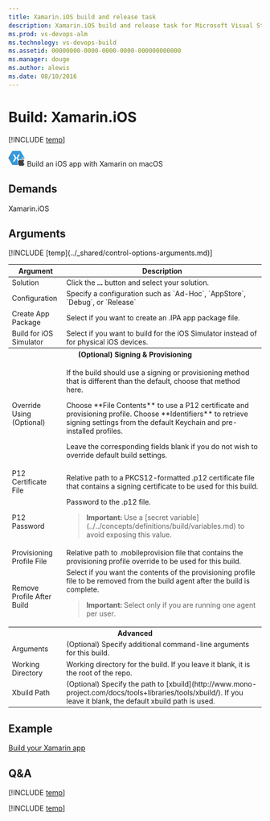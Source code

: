 ```yaml
---
title: Xamarin.iOS build and release task
description: Xamarin.iOS build and release task for Microsoft Visual Studio Team Services (VSTS) and Microsoft Team Foundation Server (TFS)
ms.prod: vs-devops-alm
ms.technology: vs-devops-build
ms.assetid: 00000000-0000-0000-0000-000000000000
ms.manager: douge
ms.author: alewis
ms.date: 08/10/2016
---
```


# Build: Xamarin.iOS

[!INCLUDE [temp](../../_shared/version-tfs-2015-rtm.md)]

![](_img/xamarin-ios.png) Build an iOS app with Xamarin on macOS


## Demands

Xamarin.iOS


## Arguments

<table>
<thead>
<tr>
<th>Argument</th>
<th>Description</th>
</tr>
</thead>
<tr>
<td>Solution</td>
<td>
Click the <strong>...</strong> button and select your solution.
</td>
</tr>
<tr>
<td>Configuration</td>
<td>
Specify a configuration such as `Ad-Hoc`, `AppStore`, `Debug`, or `Release`
</td>
</tr>
<tr>
<td>Create App Package</td>
<td>
Select if you want to create an .IPA app package file.
</td>
</tr>
<tr>
<td>Build for iOS Simulator</td>
<td>
Select if you want to build for the iOS Simulator instead of for physical iOS devices.
</td>
</tr>
<tr>
<th style="text-align: center" colspan="2">(Optional) Signing &amp; Provisioning</th>
</tr>
<tr>
<td>Override Using (Optional)</td>
<td>
<p>If the build should use a signing or provisioning method that is different than the default, choose that method here.</p>
<p>Choose **File Contents** to use a P12 certificate and provisioning profile.
Choose **Identifiers** to retrieve signing settings from the default Keychain and pre-installed profiles.</p>
<p>Leave the corresponding fields blank if you do not wish to override default build settings.</p>
</td>
</tr>
<tr>
<td>P12 Certificate File</td>
<td>
Relative path to a PKCS12-formatted .p12 certificate file that contains a signing certificate to be used for this build.
</td>
</tr>
<tr>
<td>P12 Password</td>
<td>
Password to the .p12 file.
<blockquote><strong>Important: </strong> Use a [secret variable](../../concepts/definitions/build/variables.md) to avoid exposing this value.</blockquote>
</td>
</tr>
<tr>
<td>Provisioning Profile File</td>
<td>
Relative path to .mobileprovision file that contains the provisioning profile override to be used for this build.
</td>
</tr>
<tr>
<td>Remove Profile After Build</td>
<td>
Select if you want the contents of the provisioning profile file to be removed from the build agent after the build is complete.
<blockquote><strong>Important: </strong> Select only if you are running one agent per user.</blockquote>
</td>
</tr>
<tr>
<th style="text-align: center" colspan="2">Advanced</th>
</tr>
<tr>
<td>Arguments</td>
<td>
(Optional) Specify additional command-line arguments for this build.
</td>
</tr>
<tr>
<td>Working Directory</td>
<td>
Working directory for the build. If you leave it blank, it is the root of the repo.
</td>
</tr>
<tr>
<td>Xbuild Path</td>
<td>
(Optional) Specify the path to [xbuild](http://www.mono-project.com/docs/tools+libraries/tools/xbuild/). If you leave it blank, the default xbuild path is used.
</td>
</tr>
[!INCLUDE [temp](../_shared/control-options-arguments.md)]
</table>


## Example 

[Build your Xamarin app](../../apps/mobile/xamarin.md)


## Q&A
<!-- BEGINSECTION class="md-qanda" -->

[!INCLUDE [temp](../../_shared/qa-agents.md)]

[!INCLUDE [temp](../../_shared/qa-versions.md)]

<!-- ENDSECTION -->

